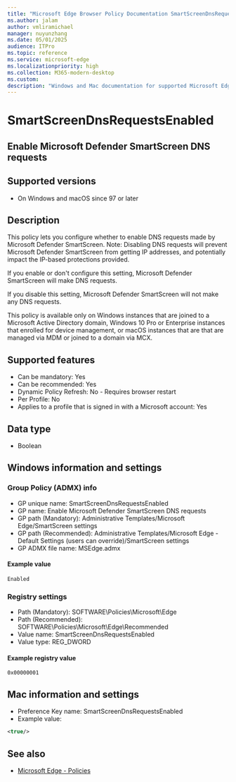 ```yaml
---
title: "Microsoft Edge Browser Policy Documentation SmartScreenDnsRequestsEnabled"
ms.author: jalam
author: vmliramichael
manager: nuyunzhang
ms.date: 05/01/2025
audience: ITPro
ms.topic: reference
ms.service: microsoft-edge
ms.localizationpriority: high
ms.collection: M365-modern-desktop
ms.custom:
description: "Windows and Mac documentation for supported Microsoft Edge Browser policy: Enable Microsoft Defender SmartScreen DNS requests"
---
```


<!--THIS FILE IS AUTOMATICALLY GENERATED. MANUAL CHANGES WILL BE OVERWRITTEN.-->
<!--Please contact the Microsoft Edge Manageability team with any questions.-->

# SmartScreenDnsRequestsEnabled

## Enable Microsoft Defender SmartScreen DNS requests


## Supported versions

- On Windows and macOS since 97 or later

## Description

This policy lets you configure whether to enable DNS requests made by Microsoft Defender SmartScreen. Note: Disabling DNS requests will prevent Microsoft Defender SmartScreen from getting IP addresses, and potentially impact the IP-based protections provided.

If you enable or don't configure this setting, Microsoft Defender SmartScreen will make DNS requests.

If you disable this setting, Microsoft Defender SmartScreen will not make any DNS requests.

This policy is available only on Windows instances that are joined to a Microsoft Active Directory domain, Windows 10 Pro or Enterprise instances that enrolled for device management, or macOS instances that are that are managed via MDM or joined to a domain via MCX.

## Supported features

- Can be mandatory: Yes
- Can be recommended: Yes
- Dynamic Policy Refresh: No - Requires browser restart
- Per Profile: No
- Applies to a profile that is signed in with a Microsoft account: Yes

## Data type

- Boolean

## Windows information and settings

### Group Policy (ADMX) info

- GP unique name: SmartScreenDnsRequestsEnabled
- GP name: Enable Microsoft Defender SmartScreen DNS requests
- GP path (Mandatory): Administrative Templates/Microsoft Edge/SmartScreen settings
- GP path (Recommended): Administrative Templates/Microsoft Edge - Default Settings (users can override)/SmartScreen settings
- GP ADMX file name: MSEdge.admx

#### Example value

```
Enabled
```

### Registry settings

- Path (Mandatory): SOFTWARE\Policies\Microsoft\Edge
- Path (Recommended): SOFTWARE\Policies\Microsoft\Edge\Recommended
- Value name: SmartScreenDnsRequestsEnabled
- Value type: REG_DWORD

#### Example registry value

```
0x00000001
```


## Mac information and settings

- Preference Key name: SmartScreenDnsRequestsEnabled
- Example value:

```xml
<true/>
```

## See also
- [Microsoft Edge - Policies](../microsoft-edge-policies.md)
